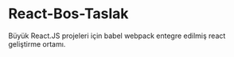 # React-Bos-Taslak
Büyük React.JS projeleri için babel webpack entegre edilmiş react geliştirme ortamı.

